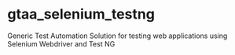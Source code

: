 # gtaa_selenium_testng
Generic Test Automation Solution for testing web applications using Selenium Webdriver and Test NG
